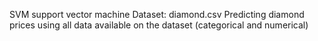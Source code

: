 ﻿SVM support vector machine
Dataset: diamond.csv
Predicting diamond prices using all data available on the dataset (categorical and numerical)